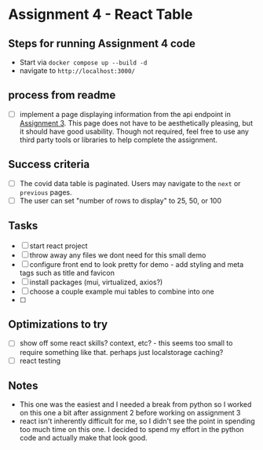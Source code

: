 # Assignment 4 - React Table

## Steps for running Assignment 4 code

- Start via `docker compose up --build -d`
- navigate to `http://localhost:3000/`

## process from readme

- [ ] implement a page displaying information from the api endpoint in [Assignment 3](#assignment-3---working-with-apis). This page does not have to be aesthetically pleasing, but it should have good usability. Though not required, feel free to use any third party tools or libraries to help complete the assignment.

## Success criteria

- [ ] The covid data table is paginated. Users may navigate to the `next` or `previous` pages.
- [ ] The user can set "number of rows to display" to 25, 50, or 100

## Tasks

- [ ] start react project
- [ ] throw away any files we dont need for this small demo
- [ ] configure front end to look pretty for demo - add styling and meta tags such as title and favicon
- [ ] install packages (mui, virtualized, axios?)
- [ ] choose a couple example mui tables to combine into one
- [ ]

## Optimizations to try

- [ ] show off some react skills? context, etc? - this seems too small to require something like that. perhaps just localstorage caching?
- [ ] react testing

## Notes

- This one was the easiest and I needed a break from python so I worked on this one a bit after assignment 2 before working on assignment 3
- react isn't inherently difficult for me, so I didn't see the point in spending too much time on this one. I decided to spend my effort in the python code and actually make that look good.
